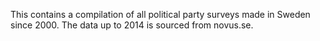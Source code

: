 This contains a compilation of all political party surveys made in Sweden since 2000. The data up to 2014 is sourced from novus.se.
